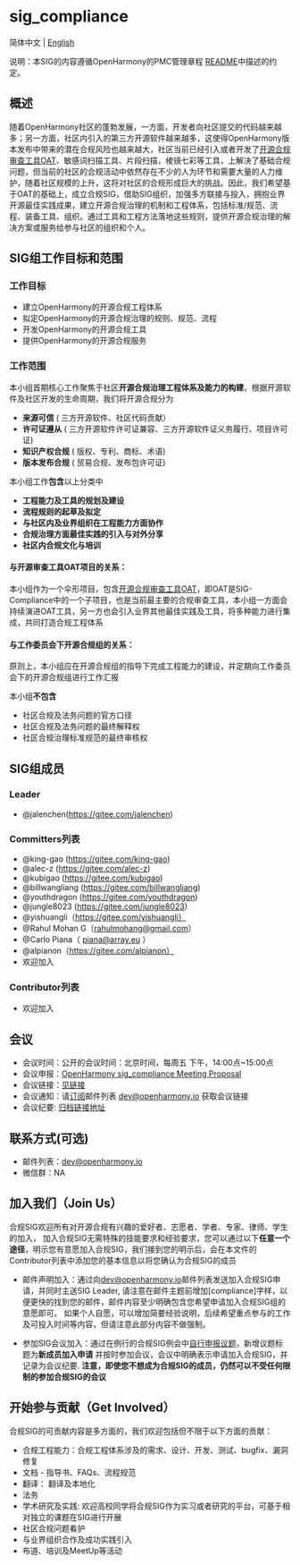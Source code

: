 # sig_compliance
简体中文 | [English](./sig_compliance.md)

说明：本SIG的内容遵循OpenHarmony的PMC管理章程 [README](/zh/pmc.md)中描述的约定。
## 概述
随着OpenHarmony社区的蓬勃发展，一方面，开发者向社区提交的代码越来越多；另一方面，社区内引入的第三方开源软件越来越多，这使得OpenHarmony版本发布中带来的潜在合规风险也越来越大，社区当前已经引入或者开发了[开源合规审查工具OAT](https://gitee.com/openharmony-sig/tools_oat)、敏感词扫描工具、片段扫描，棱镜七彩等工具，上解决了基础合规问题，但当前的社区的合规活动中依然存在不少的人为环节和需要大量的人力维护，随着社区规模的上升，这将对社区的合规形成巨大的挑战。因此，我们希望基于OAT的基础上，成立合规SIG，借助SIG组织，加强多方联接与投入，拥抱业界开源最佳实践成果，建立开源合规治理的机制和工程体系，包括标准/规范、流程、装备工具、组织。通过工具和工程方法落地这些规则，提供开源合规治理的解决方案或服务给参与社区的组织和个人。

## SIG组工作目标和范围

### 工作目标
- 建立OpenHarmony的开源合规工程体系
- 拟定OpenHarmony的开源合规治理的规则、规范、流程
- 开发OpenHarmony的开源合规工具
- 提供OpenHarmony的开源合规服务

### 工作范围
本小组首期核心工作聚焦于社区**开源合规治理工程体系及能力的构建**，根据开源软件及社区开发的生命周期，我们将开源合规分为
- **来源可信**  ( 三方开源软件、社区代码贡献）
- **许可证遵从**  ( 三方开源软件许可证兼容、三方开源软件证义务履行、项目许可证)
- **知识产权合规**  ( 版权、专利、商标、术语)
- **版本发布合规**  ( 贸易合规、发布包许可证)

本小组工作**包含**以上分类中
- **工程能力及工具的规划及建设**
- **流程规则的起草及拟定**
- **与社区内及业界组织在工程能力方面协作**
- **合规治理方面最佳实践的引入与对外分享**
- **社区内合规文化与培训**


#### **与开源审查工具OAT项目的关系**：
本小组作为一个伞形项目，包含[开源合规审查工具OAT](https://gitee.com/openharmony-sig/tools_oat)，即OAT是SIG-Compliance中的一个子项目，也是当前最主要的合规审查工具，本小组一方面会持续演进OAT工具，另一方也会引入业界其他最佳实践及工具，将多种能力进行集成，共同打造合规工程体系

#### **与工作委员会下开源合规组的关系**：
原则上，本小组应在开源合规组的指导下完成工程能力的建设，并定期向工作委员会下的开源合规组进行工作汇报

本小组**不包含**
- 社区合规及法务问题的官方口径
- 社区合规及法务问题的最终解释权
- 社区合规治理标准规范的最终审核权

## SIG组成员

### Leader
- @jalenchen(https://gitee.com/jalenchen)

### Committers列表
- @king-gao (https://gitee.com/king-gao)
- @alec-z (https://gitee.com/alec-z)
- @kubigao (https://gitee.com/kubigao)
- @billwangliang (https://gitee.com/billwangliang)
- @youthdragon (https://gitee.com/youthdragon)
- @jungle8023 (https://gitee.com/jungle8023)
- @yishuangli（https://gitee.com/yishuangli）
- @Rahul Mohan G（rahulmohang@gmail.com）
- @Carlo Piana（ piana@array.eu ）
- @alpianon（https://gitee.com/alpianon） 
- 欢迎加入
### Contributor列表
- 欢迎加入

## 会议
 - 会议时间：公开的会议时间：北京时间，每周五 下午，14:00点~15:00点
 - 会议申报：[OpenHarmony sig_compliance Meeting Proposal](https://etherpad.openharmony.cn/p/compliance)
 - 会议链接：[见链接](https://etherpad.openharmony.cn/p/compliance)
 - 会议通知：请[订阅](https://lists.openatom.io/postorius/lists/dev.openharmony.io)邮件列表 dev@openharmony.io 获取会议链接
 - 会议纪要: [归档链接地址](https://gitee.com/openharmony-sig/sig-content)

## 联系方式(可选)

- 邮件列表：dev@openharmony.io
- 微信群：NA

## 加入我们（Join Us）

合规SIG欢迎所有对开源合规有兴趣的爱好者、志愿者、学者、专家、律师、学生的加入， 加入合规SIG无需特殊的技能要求和经验要求，您可以通过以下**任意一个途径**，明示您有意愿加入合规SIG，我们接到您的明示后，会在本文件的Contributor列表中添加您的基本信息以将您确认为合规SIG的成员
  - 邮件声明加入：通过向[dev@openharmony.io](https://lists.openatom.io/postorius/lists/dev.openharmony.io)邮件列表发送加入合规SIG申请，并同时主送SIG Leader, 请注意在邮件主题前增加[compliance]字样，以便更快的找到您的邮件，邮件内容至少明确包含您希望申请加入合规SIG组的意愿即可。 如果个人自愿，可以增加简要经验说明，后续希望重点参与的工作及可投入时间等内容，但请注意此部分内容不做强制。
  
  - 参加SIG会议加入：通过在例行的合规SIG例会中[自行申报议题](https://etherpad.openharmony.cn/p/compliance)，新增议题标题为**新成员加入申请** 并按时参加会议，会议中明确表示申请加入合规SIG，并记录为会议纪要. **注意，即使您不想成为合规SIG的成员，仍然可以不受任何限制的参加合规SIG的会议**


## 开始参与贡献（Get Involved）

合规SIG的可贡献内容是多方面的，我们欢迎包括但不限于以下方面的贡献：

- 合规工程能力：合规工程体系涉及的需求、设计、开发、测试、bugfix、漏洞修复
- 文档 - 指导书、FAQs、流程规范
- 翻译： 翻译及本地化
- 法务
- 学术研究及实践: 欢迎高校同学将合规SIG作为实习或者研究的平台，可基于相对独立的课题在SIG进行开展
- 社区合规问题看护
- 与业界组织合作及成功实践引入
- 布道、培训及MeetUp等活动
